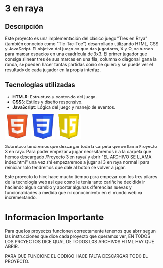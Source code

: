 # 3 en raya

## Descripción

Este proyecto es una implementación del clásico juego "Tres en Raya" (también conocido como "Tic-Tac-Toe") desarrollado utilizando HTML, CSS y JavaScript. El objetivo del juego es que dos jugadores, X y O, se turnen para marcar espacios en una cuadrícula de 3x3. El primer jugador que consiga alinear tres de sus marcas en una fila, columna o diagonal, gana la ronda, se pueden hacer tantas partidas como se quiera y se puede ver el resultado de cada jugador en la propia interfaz.

## Tecnologías utilizadas

- **HTML5**: Estructura y contenido del juego.
- **CSS3**: Estilos y diseño responsivo.
- **JavaScript**: Lógica del juego y manejo de eventos.

![Ejemplo de pez](https://raw.githubusercontent.com/Eriquito00/Eriquito00/main/img/html.png)
![Ejemplo de pez](https://raw.githubusercontent.com/Eriquito00/Eriquito00/main/img/css.png)
![Ejemplo de pez](https://raw.githubusercontent.com/Eriquito00/Eriquito00/main/img/js.png)

Sobretodo tendremos que descargar toda la carpeta que se llama Proyecto 3 en raya. Para poder empezar a jugar necesitaremos ir a la carpeta que hemos descargado /Proyecto 3 en raya/ y abrir "EL ARCHIVO SE LLAMA index.html" una vez ahi empezaremos a jugar al 3 en raya normal i para reiniciar solo tendremos que dale al boton de volver a jugar.

Este proyecto lo hice hace mucho tiempo para empezar con los tres pilares de la tecnologia web asi que como le tenia tanto cariño he decidido ir haciendo algun cambio y aportar algunas diferencias nuevas y funcionalidades a medida que mi conocimiento en el mundo web va incrementando.

# Informacion Importante

Para que los proyectos funcionen correctamente tenemos que abrir segun las instrucciones que dice cada proyecto que queramos ver, EN TODOS LOS PROYECTOS DICE QUAL DE TODOS LOS ARCHIVOS HTML HAY QUE ABRIR.

PARA QUE FUNCIONE EL CODIGO HACE FALTA DESCARGAR TODO EL PROYECTO.
